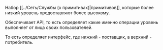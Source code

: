 
Набор [[../Сеть/Службы (о примитивах)|примитивов]], которые более низкий уровень предоставляют более высокому. 

Обеспечивает API, то есть определяет какие именно операции уровень выполняет от лица своих пользователей. 

То есть определяет интерфейс, где нижний - поставщик, а верхний - потребитель.

